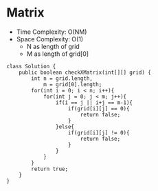 # Matrix
* Time Complexity: O(NM)
* Space Complexity: O(1)
	* N as length of grid
	* M as length of grid[0]
```
class Solution {
    public boolean checkXMatrix(int[][] grid) {
        int n = grid.length,
            m = grid[0].length;
        for(int i = 0; i < n; i++){
            for(int j = 0; j < m; j++){
                if(i == j || i+j == m-1){
                    if(grid[i][j] == 0){
                        return false;
                    }
                }else{
                    if(grid[i][j] != 0){
                        return false;
                    }
                }
            }
        }
        return true;
    }
}
```